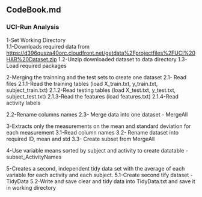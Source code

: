 ## CodeBook.md
### UCI-Run Analysis

1-Set Working Directory  
  1.1-Downloads required data from https://d396qusza40orc.cloudfront.net/getdata%2Fprojectfiles%2FUCI%20HAR%20Dataset.zip
  1.2-Unzip downloaded dataset to data directory
  1.3-Load required packages

2-Merging the trainning and the test sets to create one dataset
  2.1- Read files 
    2.1.1-Read the training tables (load X_train.txt, y_train.txt, subject_train.txt)
    2.1.2-Read testing tables (load X_test.txt, y_test.txt, subject_test.txt)
    2.1.3-Read the features (load features.txt)
    2.1.4-Read activity labels

  2.2-Rename columns names
  2.3- Merge data into one dataset - MergeAll

3-Extracts only the measurements on the mean and standard deviation for each measurement
  3.1-Read column names
  3.2- Rename dataset into required ID, mean and std
  3.3- Create subset from MergeAll

4-Use variable means sorted by subject and activity to create datatable - subset_ActivityNames 

5-Creates a second, independent tidy data set with the average of each variable for each activity and each subject. 
  5.1-Create second tify dataset -TidyData
  5.2-Write and save clear and tidy data into TidyData.txt and save it in working directory





